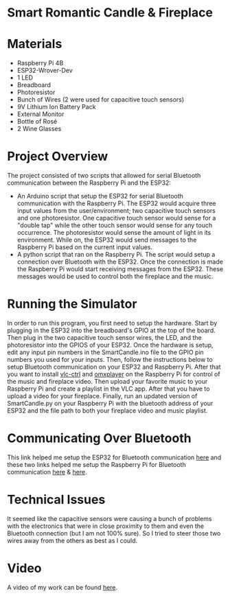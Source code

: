 # Smart Romantic Candle & Fireplace
# Materials
* Raspberry Pi 4B
* ESP32-Wrover-Dev
* 1 LED
* Breadboard
* Photoresistor
* Bunch of Wires (2 were used for capacitive touch sensors)
* 9V Lithium Ion Battery Pack
* External Monitor
* Bottle of Rosé
* 2 Wine Glasses

# Project Overview
The project consisted of two scripts that allowed for serial Bluetooth communication between the Raspberry Pi and the ESP32:

* An Arduino script that setup the ESP32 for serial Bluetooth communication with the Raspberry Pi. The ESP32 would acquire three input values from the user/environment; two capacitive touch sensors and one photoresistor. One capacitive touch sensor would sense for a "double tap" while the other touch sensor would sense for any touch occurrence. The photoresistor would sense the amount of light in its environment. While on, the ESP32 would send messages to the Raspberry Pi based on the current input values.
* A python script that ran on the Raspberry Pi. The script would setup a connection over Bluetooth with the ESP32. Once the connection is made the Raspberry Pi would start receiving messages from the ESP32. These messages would be used to control both the fireplace and the music.

# Running the Simulator
In order to run this program, you first need to setup the hardware. Start by plugging in the ESP32 into the breadboard's GPIO at the top of the board. Then plug in the two capacitive touch sensor wires, the LED, and the photoresistor into the GPIOS of your ESP32. Once the hardware is setup, edit any input pin numbers in the SmartCandle.ino file to the GPIO pin numbers you used for your inputs. Then, follow the instructions below to setup Bluetooth communication on your ESP32 and Raspberry Pi. After that you want to install [vlc-ctrl](https://pypi.org/project/vlc-ctrl/) and [omxplayer](https://github.com/popcornmix/omxplayer) on the Raspberry Pi for control of the music and fireplace video. Then upload your favorite music to your Raspberry Pi and create a playlist in the VLC app. After that you have to upload a video for your fireplace. Finally, run an updated version of SmartCandle.py on your Raspberry Pi with the bluetooth address of your ESP32 and the file path to both your fireplace video and music playlist.

# Communicating Over Bluetooth
This link helped me setup the ESP32 for Bluetooth communication [here](https://www.instructables.com/ESP32-Bluetooth-Tutorial-How-to-Use-Inbuilt-Blueto/) and these two links helped me setup the Raspberry Pi for Bluetooth communication [here](https://helloraspberrypi.blogspot.com/2020/12/python-on-raspberry-pi-bluetooth.html) & [here](https://github.com/pybluez/pybluez).

# Technical Issues
It seemed like the capacitive sensors were causing a bunch of problems with the electronics that were in close proximity to them and even the Bluetooth connection (but I am not 100% sure). So I tried to steer those two wires away from the others as best as I could.

# Video
A video of my work can be found [here](https://www.youtube.com/watch?v=FdYzZxUisu8).
